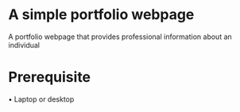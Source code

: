 # A simple portfolio webpage
A portfolio webpage that provides professional information about an individual

# Prerequisite

• Laptop or desktop
